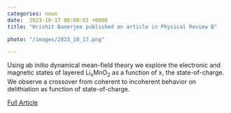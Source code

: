 ```yaml
---                                                                                                                                                                                      
categories: news                                                                                                                                                                 
date:  2023-10-17 00:00:01 +0000                                                                                                                                                         
title: "Hrishit Banerjee published an article in Physical Review B"

photo: "/images/2023_10_17.png"

---            
```


Using ab initio dynamical mean-field theory we explore the electronic and magnetic states of layered Li<sub>x</sub>MnO<sub>2</sub> as a function of x, the state-of-charge. We observe a crossover from coherent to incoherent behavior on delithiation as function of state-of-charge.

[Full Article](https://journals.aps.org/prb/abstract/10.1103/PhysRevB.108.165124)